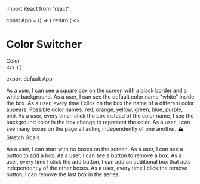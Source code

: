 import React from "react"

const App = () => {
  return (
    <>
      <h1>Color Switcher</h1>
      <div>Color</div>
    </>
  )
}

export default App

As a user, I can see a square box on the screen with a black border and a white background.
As a user, I can see the default color name "white" inside the box.
As a user, every time I click on the box the name of a different color appears.
Possible color names: red, orange, yellow, green, blue, purple, pink
As a user, every time I click the box instead of the color name, I see the background color in the box change to represent the color.
As a user, I can see many boxes on the page all acting independently of one another.
🏔 Stretch Goals

As a user, I can start with no boxes on the screen.
As a user, I can see a button to add a box.
As a user, I can see a button to remove a box.
As a user, every time I click the add button, I can add an additional box that acts independently of the other boxes.
As a user, every time I click the remove button, I can remove the last box in the series.